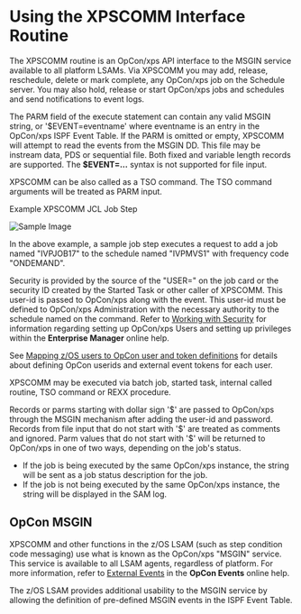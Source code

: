 # Using the XPSCOMM Interface Routine

The XPSCOMM routine is an OpCon/xps API interface to the MSGIN service available to all platform LSAMs. Via XPSCOMM you may add, release, reschedule, delete or mark complete, any OpCon/xps job on the Schedule server. You may also hold, release or start OpCon/xps jobs and schedules and send notifications to event logs.

The PARM field of the execute statement can contain any valid MSGIN string, or \'\$EVENT=eventname\' where eventname is an entry in the OpCon/xps ISPF Event Table. If the PARM is omitted or empty, XPSCOMM will attempt to read the events from the MSGIN DD. This file may be instream data, PDS or sequential file. Both fixed and variable length records are supported. The **\$EVENT=\...** syntax is not supported for file input.


XPSCOMM can be also called as a TSO command. The TSO command arguments will be treated as PARM input.

Example XPSCOMM JCL Job Step

![Sample Image](/img/Example-XPSCOMM-JCL-Job-Step.png "Sample Image")

In the above example, a sample job step executes a request to add a job named "IVPJOB17" to the schedule named "IVPMVS1" with frequency code "ONDEMAND".

Security is provided by the source of the "USER=" on the job card or the security ID created by the Started Task or other caller of XPSCOMM. This user-id is passed to OpCon/xps along with the event. This user-id must be defined to OpCon/xps Administration with the necessary authority to the schedule named on the command. Refer to [Working with Security](https://help.smatechnologies.com/opcon/core/latest/UI/Enterprise-Manager/Working-with-Security.md#top) for information regarding setting up OpCon/xps Users and setting up privileges within the **Enterprise Manager** online help.

See [Mapping z/OS users to OpCon user and token definitions](mapping.md) for details about defining OpCon userids and external event tokens for each user.</p>

XPSCOMM may be executed via batch job, started task, internal called routine, TSO command or REXX procedure.

Records or parms starting with dollar sign '\$' are passed to OpCon/xps through the MSGIN mechanism after adding the user-id and password. Records from file input that do not start with '\$' are treated as comments and ignored. Parm values that do not start with '\$' will be returned to OpCon/xps in one of two ways, depending on the job's status.

- If the job is being executed by the same OpCon/xps instance, the string will be sent as a job status description for the job.
- If the job is not being executed by the same OpCon/xps instance, the string will be displayed in the SAM log.

## OpCon MSGIN

XPSCOMM and other functions in the z/OS LSAM (such as step condition code messaging) use what is known as the OpCon/xps "MSGIN" service. This service is available to all LSAM agents, regardless of platform. For more information, refer to [External Events](https://help.smatechnologies.com/opcon/core/latest/OpCon-Events/Defining-Events.md#External) in the **OpCon Events** online help.

The z/OS LSAM provides additional usability to the MSGIN service by allowing the definition of pre-defined MSGIN events in the ISPF Event Table.

